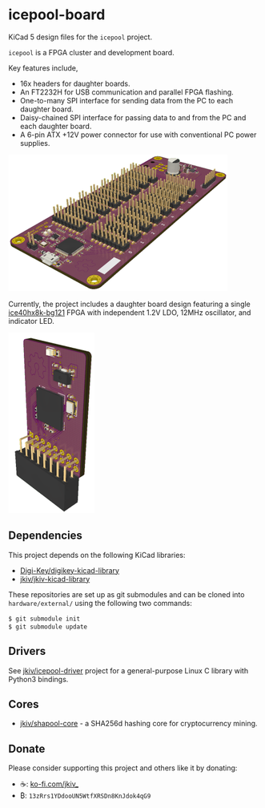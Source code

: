 icepool-board
=============

KiCad 5 design files for the `icepool` project.

`icepool` is a FPGA cluster and development board.

Key features include,

- 16x headers for daughter boards.
- An FT2232H for USB communication and parallel FPGA flashing.
- One-to-many SPI interface for sending data from the PC to each daughter board.
- Daisy-chained SPI interface for passing data to and from the PC and each daughter board.
- A 6-pin ATX +12V power connector for use with conventional PC power supplies.



![icepool-board - 3D Render](hardware/images/icepool-board-profile-small.png)

Currently, the project includes a daughter board design featuring a single [ice40hx8k-bg121](http://www.latticesemi.com/iCE40) FPGA with independent 1.2V LDO, 12MHz oscillator, and indicator LED.

![ice40hx8k bg121 daughter board - 3D render](hardware/images/icepool-ice40hx8k-daughterboard-profile-small.png)

## Dependencies

This project depends on the following KiCad libraries:

* [Digi-Key/digikey-kicad-library](https://github.com/Digi-Key/digikey-kicad-library)
* [jkiv/jkiv-kicad-library](https://github.com/jkiv/jkiv-kicad-library)

These repositories are set up as git submodules and can be cloned into `hardware/external/` using the following two commands:

    $ git submodule init
    $ git submodule update

## Drivers

See [jkiv/icepool-driver](https://github.com/jkiv/icepool-driver) project for a general-purpose Linux C library with Python3 bindings.

## Cores

* [jkiv/shapool-core](https://github.com/jkiv/shapool-core) - a SHA256d hashing core for cryptocurrency mining.

## Donate

Please consider supporting this project and others like it by donating:

* ☕: [ko-fi.com/jkiv_](https://ko-fi.com/jkiv_)
* ₿: `13zRrs1YDdooUN5WtfXRSDn8KnJdok4qG9`
